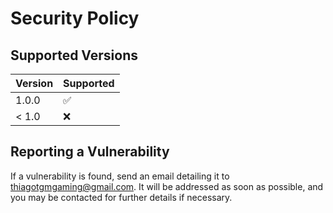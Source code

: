 # Security Policy

## Supported Versions

| Version | Supported          |
| ------- | ------------------ |
| 1.0.0   | :white_check_mark: |
| < 1.0   | :x:                |

## Reporting a Vulnerability

If a vulnerability is found, send an email detailing it to [thiagotgmgaming@gmail.com](thiagotgmgaming@gmail.com). It will be addressed as soon as possible, and you may be contacted for further details if necessary.
